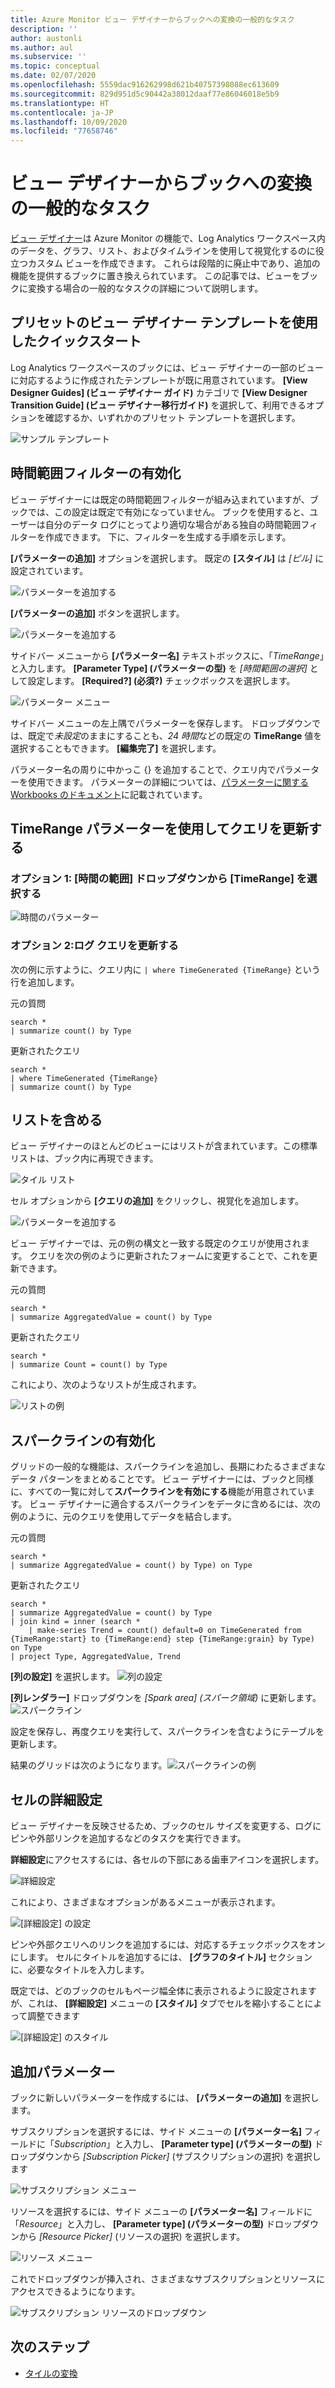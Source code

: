 ```yaml
---
title: Azure Monitor ビュー デザイナーからブックへの変換の一般的なタスク
description: ''
author: austonli
ms.author: aul
ms.subservice: ''
ms.topic: conceptual
ms.date: 02/07/2020
ms.openlocfilehash: 5559dac916262998d621b40757398088ec613609
ms.sourcegitcommit: 829d951d5c90442a38012daaf77e86046018e5b9
ms.translationtype: HT
ms.contentlocale: ja-JP
ms.lasthandoff: 10/09/2020
ms.locfileid: "77658746"
---
```

# <a name="view-designer-to-workbooks-conversion-common-tasks"></a>ビュー デザイナーからブックへの変換の一般的なタスク
[ビュー デザイナー](view-designer.md)は Azure Monitor の機能で、Log Analytics ワークスペース内のデータを、グラフ、リスト、およびタイムラインを使用して視覚化するのに役立つカスタム ビューを作成できます。 これらは段階的に廃止中であり、追加の機能を提供するブックに置き換えられています。 この記事では、ビューをブックに変換する場合の一般的なタスクの詳細について説明します。


## <a name="quickstart-with-preset-view-designer-templates"></a>プリセットのビュー デザイナー テンプレートを使用したクイックスタート

Log Analytics ワークスペースのブックには、ビュー デザイナーの一部のビューに対応するように作成されたテンプレートが既に用意されています。 **[View Designer Guides] (ビュー デザイナー ガイド)** カテゴリで **[View Designer Transition Guide] (ビュー デザイナー移行ガイド)** を選択して、利用できるオプションを確認するか、いずれかのプリセット テンプレートを選択します。

![サンプル テンプレート](media/view-designer-conversion-tasks/templates.png)

## <a name="enabling-time-range-filter"></a>時間範囲フィルターの有効化
ビュー デザイナーには既定の時間範囲フィルターが組み込まれていますが、ブックでは、この設定は既定で有効になっていません。 ブックを使用すると、ユーザーは自分のデータ ログにとってより適切な場合がある独自の時間範囲フィルターを作成できます。 下に、フィルターを生成する手順を示します。

**[パラメーターの追加]** オプションを選択します。 既定の **[スタイル]** は *[ピル]* に設定されています。

![パラメーターを追加する](media/view-designer-conversion-tasks/add-param.png)

 **[パラメーターの追加]** ボタンを選択します。

![パラメーターを追加する](media/view-designer-conversion-tasks/add-parameter.png)

サイドバー メニューから **[パラメーター名]** テキストボックスに、「*TimeRange*」と入力します。 **[Parameter Type] (パラメーターの型)** を *[時間範囲の選択]* として設定します。 **[Required?] (必須?)** チェックボックスを選択します。

![パラメーター メニュー](media/view-designer-conversion-tasks/parameter-menu.png)

サイドバー メニューの左上隅でパラメーターを保存します。 ドロップダウンでは、既定で*未設定*のままにすることも、*24 時間*などの既定の **TimeRange** 値を選択することもできます。 **[編集完了]** を選択します。

パラメーター名の周りに中かっこ {} を追加することで、クエリ内でパラメーターを使用できます。 パラメーターの詳細については、[パラメーターに関する Workbooks のドキュメント](https://github.com/microsoft/Application-Insights-Workbooks/blob/master/Documentation/Parameters/Parameters.md)に記載されています。

## <a name="updating-queries-with-the-timerange-parameter"></a>TimeRange パラメーターを使用してクエリを更新する

### <a name="option-1-select-timerange-from-the-time-range-dropdown"></a>オプション 1: [時間の範囲] ドロップダウンから [TimeRange] を選択する

![時間のパラメーター](media/view-designer-conversion-tasks/time-parameter.png)

### <a name="option-2-update-your-log-queries"></a>オプション 2:ログ クエリを更新する

次の例に示すように、クエリ内に `| where TimeGenerated {TimeRange}` という行を追加します。

元の質問
```KQL
search * 
| summarize count() by Type
```

更新されたクエリ
```KQL
search * 
| where TimeGenerated {TimeRange} 
| summarize count() by Type
```

## <a name="including-a-list"></a>リストを含める
ビュー デザイナーのほとんどのビューにはリストが含まれています。この標準リストは、ブック内に再現できます。

![タイル リスト](media/view-designer-conversion-tasks/tile-list.png)

セル オプションから **[クエリの追加]** をクリックし、視覚化を追加します。

![パラメーターを追加する](media/view-designer-conversion-tasks/add-param.png)

ビュー デザイナーでは、元の例の構文と一致する既定のクエリが使用されます。 クエリを次の例のように更新されたフォームに変更することで、これを更新できます。

元の質問
```KQL
search * 
| summarize AggregatedValue = count() by Type
```

更新されたクエリ
```KQL
search * 
| summarize Count = count() by Type
```

これにより、次のようなリストが生成されます。

![リストの例](media/view-designer-conversion-tasks/list-example.png)

## <a name="enabling-sparklines"></a>スパークラインの有効化
グリッドの一般的な機能は、スパークラインを追加し、長期にわたるさまざまなデータ パターンをまとめることです。 ビュー デザイナーには、ブックと同様に、すべての一覧に対して**スパークラインを有効にする**機能が用意されています。 ビュー デザイナーに適合するスパークラインをデータに含めるには、次の例のように、元のクエリを使用してデータを結合します。

元の質問
```KQL
search *
| summarize AggregatedValue = count() by Type) on Type
```

更新されたクエリ
```KQL
search * 
| summarize AggregatedValue = count() by Type
| join kind = inner (search * 
    | make-series Trend = count() default=0 on TimeGenerated from {TimeRange:start} to {TimeRange:end} step {TimeRange:grain} by Type) on Type
| project Type, AggregatedValue, Trend
```

**[列の設定]** を選択します。
![列の設定](media/view-designer-conversion-tasks/column-settings.png)

**[列レンダラー]** ドロップダウンを *[Spark area] (スパーク領域)* に更新します。
![スパークライン](media/view-designer-conversion-tasks/sparkline.png)

設定を保存し、再度クエリを実行して、スパークラインを含むようにテーブルを更新します。

結果のグリッドは次のようになります。![スパークラインの例](media/view-designer-conversion-tasks/sparkline-example.png)

## <a name="advanced-cell-settings"></a>セルの詳細設定
ビュー デザイナーを反映させるため、ブックのセル サイズを変更する、ログにピンや外部リンクを追加するなどのタスクを実行できます。

**詳細設定**にアクセスするには、各セルの下部にある歯車アイコンを選択します。

![詳細設定](media/view-designer-conversion-tasks/advanced-settings.png)

これにより、さまざまなオプションがあるメニューが表示されます。

![[詳細設定] の設定](media/view-designer-conversion-tasks/advanced-settings-settings.png)

ピンや外部クエリへのリンクを追加するには、対応するチェックボックスをオンにします。 セルにタイトルを追加するには、 **[グラフのタイトル]** セクションに、必要なタイトルを入力します。

既定では、どのブックのセルもページ幅全体に表示されるように設定されますが、これは、 **[詳細設定]** メニューの **[スタイル]** タブでセルを縮小することによって調整できます

![[詳細設定] のスタイル](media/view-designer-conversion-tasks/advanced-settings-style.png)

 
## <a name="additional-parameters"></a>追加パラメーター
ブックに新しいパラメーターを作成するには、 **[パラメーターの追加]** を選択します。 

サブスクリプションを選択するには、サイド メニューの **[パラメーター名]** フィールドに「*Subscription*」と入力し、 **[Parameter type] (パラメーターの型)** ドロップダウンから *[Subscription Picker]* (サブスクリプションの選択) を選択します

![サブスクリプション メニュー](media/view-designer-conversion-tasks/subscription-filter.png)

リソースを選択するには、サイド メニューの **[パラメーター名]** フィールドに「*Resource*」と入力し、 **[Parameter type] (パラメーターの型)** ドロップダウンから *[Resource Picker]* (リソースの選択) を選択します。

![リソース メニュー](media/view-designer-conversion-tasks/resource-filter.png)

これでドロップダウンが挿入され、さまざまなサブスクリプションとリソースにアクセスできるようになります。

![サブスクリプション リソースのドロップダウン](media/view-designer-conversion-tasks/subscription-resource.png)


## <a name="next-steps"></a>次のステップ
- [タイルの変換](view-designer-conversion-tiles.md)
